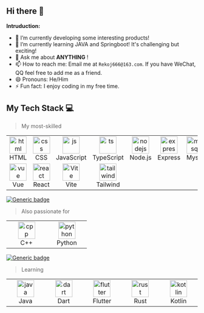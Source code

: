 ## Hi there 👋

**Intruduction:**

- 🔭 I’m currently developing some interesting products!
- 🌱 I’m currently learning JAVA and Springboot! It's challenging but exciting!
- 💬 Ask me about **ANYTHING** !
- 📫 How to reach me: Email me at `Rekoj666@163.com`. If you have WeChat, QQ feel free to add me as a friend.
- 😄 Pronouns: He/Him
- ⚡ Fun fact: I enjoy coding in my free time.


## My Tech Stack 💻
> My most-skilled
<table>
    <tr>
        <td align="center" width="90">
            <a href="#my-tech-stack-">
                <img src="https://skillicons.dev/icons?i=html" alt="html" width="45" height="45" />
            </a>
            <br/> HTML
        </td>
        <td align="center" width="90">
            <a href="#my-tech-stack-">
                <img src="https://skillicons.dev/icons?i=css" alt="css" width="45" height="45" />
            </a>
            <br/> CSS
        </td>
        <td align="center" width="90">
            <a href="#my-tech-stack-">
                <img src="https://skillicons.dev/icons?i=js" alt="js" width="45" height="45" />
            </a>
            <br/> JavaScript
        </td>
        <td align="center" width="90">
            <a href="#my-tech-stack-">
                <img src="https://skillicons.dev/icons?i=ts" alt="ts" width="45" height="45" />
            </a>
            <br/> TypeScript
        </td>
        <td align="center" width="90">
            <a href="#my-tech-stack-">
                <img src="https://skillicons.dev/icons?i=nodejs" alt="nodejs" width="45" height="45" />
            </a>
            <br/> Node.js
        </td>
        <td align="center" width="90">
            <a href="#my-tech-stack-">
                <img src="https://skillicons.dev/icons?i=express" alt="express" width="45" height="45" />
            </a>
            <br/> Express
        </td>
        <td align="center" width="90">
            <a href="#my-tech-stack-">
                <img src="https://skillicons.dev/icons?i=mysql" alt="mysql" width="45" height="45" />
            </a>
            <br/> Mysql
        </td>
        <td align="center" width="90">
            <a href="#my-tech-stack-">
                <img src="https://skillicons.dev/icons?i=c" alt="c" width="45" height="45" />
            </a>
            <br/> C
        </td>
    </tr>
    <tr>
        <td align="center" width="90">
            <a href="#my-tech-stack-">
                <img src="https://skillicons.dev/icons?i=vue" alt="vue" width="45" height="45" />
            </a>
            <br/> Vue
        </td>
        <td align="center" width="90">
            <a href="#my-tech-stack-">
                <img src="https://skillicons.dev/icons?i=react" alt="react" width="45" height="45" />
            </a>
            <br/> React
        </td>
        <td align="center" width="90">
            <a href="#my-tech-stack-">
                <img src="https://skillicons.dev/icons?i=vite" alt="Vite" width="45" height="45" />
            </a>
            <br/> Vite
        </td>
        <td align="center" width="90">
            <a href="#my-tech-stack-">
                <img src="https://skillicons.dev/icons?i=tailwind" alt="tailwind" width="45" height="45" />
            </a>
            <br/> Tailwind
        </td>
    </tr>
</table>

[![Generic badge](https://img.shields.io/badge/level-skilled-green.svg)](https://shields.io/)

> Also passionate for
<table>
    <tr>
        <td align="center" width="90">
            <a href="#my-tech-stack-">
                <img src="https://skillicons.dev/icons?i=cpp" alt="cpp" width="45" height="45" />
            </a>
            <br/> C++
        </td>
        <td align="center" width="90">
            <a href="#my-tech-stack-">
                <img src="https://skillicons.dev/icons?i=py" alt="python" width="45" height="45" />
            </a>
            <br/> Python
        </td>
    </tr>
</table>

[![Generic badge](https://img.shields.io/badge/level-master-yellow.svg)](https://shields.io/)
> Learning
<table>
  <tr>
    <td align="center" width="90">
        <a href="#my-tech-stack-">
            <img src="https://skillicons.dev/icons?i=java" alt="java" width="45" height="45" />
        </a>
        <br/> Java
    </td>
    <td align="center" width="90">
      <a href="#my-tech-stack-">
        <img src="https://skillicons.dev/icons?i=dart" alt="dart" width="45" height="45" />
      </a>
      <br/> Dart
    </td>
    <td align="center" width="90">
      <a href="#my-tech-stack-">
        <img src="https://skillicons.dev/icons?i=flutter" alt="flutter" width="45" height="45" />
      </a>
      <br/> Flutter
    </td>
    <td align="center" width="90">
      <a href="#my-tech-stack-">
        <img src="https://skillicons.dev/icons?i=rust" alt="rust" width="45" height="45" />
      </a>
      <br/> Rust
    </td>
    <td align="center" width="90">
      <a href="#my-tech-stack-">
        <img src="https://skillicons.dev/icons?i=kotlin" alt="kotlin" width="45" height="45" />
      </a>
      <br/> Kotlin
    </td>
  </tr>
</table>


<br />
